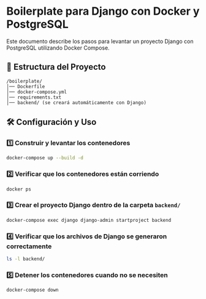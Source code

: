 # Boilerplate para Django con Docker y PostgreSQL

Este documento describe los pasos para levantar un proyecto Django con PostgreSQL utilizando Docker Compose.

## 📂 Estructura del Proyecto
```
/boilerplate/
│── Dockerfile
│── docker-compose.yml
│── requirements.txt
│── backend/ (se creará automáticamente con Django)
```

## 🛠️ Configuración y Uso

### 1️⃣ Construir y levantar los contenedores
```sh
docker-compose up --build -d
```

### 2️⃣ Verificar que los contenedores están corriendo
```sh
docker ps
```

### 3️⃣ Crear el proyecto Django dentro de la carpeta `backend/`
```sh
docker-compose exec django django-admin startproject backend 
```

### 4️⃣ Verificar que los archivos de Django se generaron correctamente
```sh
ls -l backend/
```

### 5️⃣ Detener los contenedores cuando no se necesiten
```sh
docker-compose down